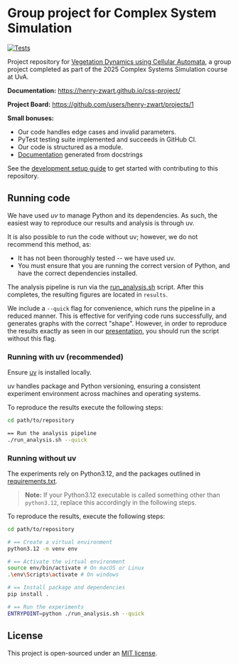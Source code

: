 # Group project for Complex System Simulation

[![Tests](https://github.com/henry-zwart/css-project/actions/workflows/test.yml/badge.svg)](https://github.com/henry-zwart/css-project/actions/workflows/test.yml)

Project repository for [Vegetation Dynamics using Cellular Automata](presentation.pdf), a 
group project completed as part of the 2025 Complex Systems Simulation course at UvA. 

**Documentation:** https://henry-zwart.github.io/css-project/

**Project Board:** https://github.com/users/henry-zwart/projects/1

**Small bonuses:** 
- Our code handles edge cases and invalid parameters.
- PyTest testing suite implemented and succeeds in GitHub CI.
- Our code is structured as a module.
- [Documentation](https://henry-zwart.github.io/css-project/) generated from docstrings

See the [development setup guide](DEVELOPMENT.md) to get started with contributing
to this repository.

## Running code

We have used _uv_ to manage Python and its dependencies. As such, the easiest way 
to reproduce our results and analysis is through uv. 

It is also possible to run the code without uv; however, we do not recommend this 
method, as:
- It has not been thoroughly tested -- we have used uv.
- You must ensure that you are running the correct version of Python, and have the
    correct dependencies installed.

The analysis pipeline is run via the [run_analysis.sh](run_analysis.sh) script. 
After this completes, the resulting figures are located in `results`.

We include a `--quick` flag for convenience, which runs the pipeline in a reduced 
manner. This is effective for verifying code runs successfully, and generates 
graphs with the correct "shape". However, in order to reproduce the results exactly
as seen in our [presentation](presentation.pdf), you should run the 
script without this flag.

### Running with uv (recommended)

Ensure [uv](https://github.com/astral-sh/uv) is installed locally.

uv handles package and Python versioning, ensuring a consistent experiment environment across machines and operating systems.

To reproduce the results execute the following steps:

```zsh
cd path/to/repository

== Run the analysis pipeline
./run_analysis.sh --quick
```


### Running without uv

The experiments rely on Python3.12, and the packages outlined in [requirements.txt](requirements.txt).

> **Note:** If your Python3.12 executable is called something other than `python3.12`, replace this accordingly in the following steps.

To reproduce the results, execute the following steps:

```zsh
cd path/to/repository

# == Create a virtual environment
python3.12 -m venv env

# == Activate the virtual environment
source env/bin/activate # On macOS or Linux
.\env\Scripts\activate # On windows

# == Install package and dependencies
pip install .

# == Run the experiments
ENTRYPOINT=python ./run_analysis.sh --quick
```

## License

This project is open-sourced under an [MIT license](LICENSE.md).
